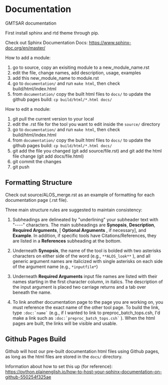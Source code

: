# Documentation
GMTSAR documentation

First install sphinx and rtd theme through pip.

Check out Sphinx Documentation Docs: https://www.sphinx-doc.org/en/master/

How to add a module:
1) go to source, copy an exisiting module to a new_module_name.rst
2) edit the file, change names, add description, usage, examples
3) add this new_module_name to module.rst
4) go to `documentation/` and run `make html`, then check build/html/index.html
5) from `documentation/` copy the built html files to `docs/` to update the github pages build: `cp build/html/*.html docs/ `

How to edit a module: 
1) git pull the current version to your local
2) edit the .rst file for the tool you want to edit inside the `source/` directory
3) go to `documentation/` and run `make html`, then check build/html/index.html
4) from `documentation/` copy the built html files to `docs/` to update the github pages build: `cp build/html/*.html docs/ `
3) git add the file you changed (git add source/file.rst) and git add the html file change (git add docs/file.html)
4) git commit the changes
5) git push

## Formatting Structure

Check out source/ALOS_merge.rst as an example of formatting for each documentation page (.rst file).

Three main structure rules are suggested to maintain consistency:
1) Subheadings are delineated by "underlining" your subheader text with "----" characters. The main subheadings are **Synopsis**, **Description**, **Required Arguments**, [ **Optional Arguments** , if necessary], and **Example**. In addition, if specific tools have Citations/References, they are listed in a **References** subheading at the bottom.

2) Underneath **Synopsis**, the name of the tool is bolded with two asterisks characters on either side of the word (e.g., `**ALOS_look**` ), and all generic argument names are italicized with single asterisks on each side of the argument name (e.g., `*inputfile*`)

3) Underneath **Required Arguments** input file names are listed with their names starting in the first character column, in italics. The description of the input argument is placed two carriage returns and a tab over beneath the name. 

4) To link another documentation page to the page you are working on, you must reference the exact name of the other tool page. To build the link, type `` :doc:`name` `` (e.g., if I wanted to link to preproc_batch_tops.csh, I'd make a link such as `` :doc:`preproc_batch_tops.csh` `` ). When the html pages are built, the links will be visible and usable. 

## Github Pages Build

Github will host our pre-built documentation html files using Github pages, as long as the html files are stored in the `docs/` directory. 

Information about how to set this up (for reference): https://python.plainenglish.io/how-to-host-your-sphinx-documentation-on-github-550254f325ae
